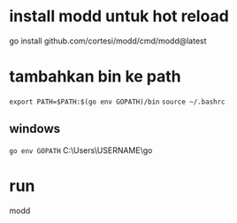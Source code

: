 # install modd untuk hot reload
go install github.com/cortesi/modd/cmd/modd@latest


# tambahkan bin ke path
`export PATH=$PATH:$(go env GOPATH)/bin`
`source ~/.bashrc`

## windows
`go env GOPATH`
C:\Users\USERNAME\go


# run
modd